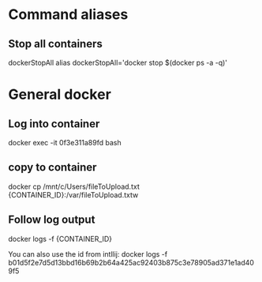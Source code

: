 # Command aliases
## Stop all containers
dockerStopAll
alias dockerStopAll='docker stop $(docker ps -a -q)'

# General docker
## Log into container
docker exec -it 0f3e311a89fd bash

## copy to container
docker cp /mnt/c/Users/fileToUpload.txt {CONTAINER_ID}:/var/fileToUpload.txtw

## Follow log output
docker logs -f {CONTAINER_ID}

You can also use the id from intllij:
docker logs -f b01d5f2e7d5d13bbd16b69b2b64a425ac92403b875c3e78905ad371e1ad409f5